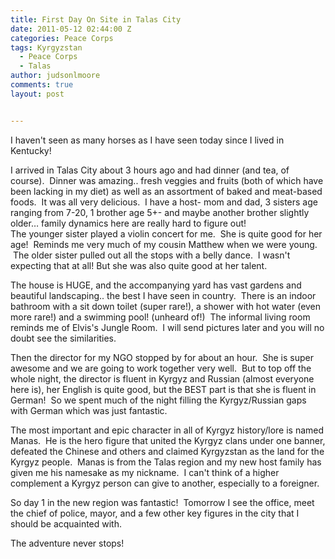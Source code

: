 ```yaml
---
title: First Day On Site in Talas City
date: 2011-05-12 02:44:00 Z
categories: Peace Corps
tags: Kyrgyzstan
  - Peace Corps
  - Talas
author: judsonlmoore
comments: true
layout: post


---
```


I haven't seen as many horses as I have seen today since I lived in Kentucky!

I arrived in Talas City about 3 hours ago and had dinner (and tea, of course).  Dinner was amazing.. fresh veggies and fruits (both of which have been lacking in my diet) as well as an assortment of baked and meat-based foods.  It was all very delicious.  I have a host- mom and dad, 3 sisters age ranging from 7-20, 1 brother age 5+- and maybe another brother slightly older… family dynamics here are really hard to figure out!  
The younger sister played a violin concert for me.  She is quite good for her age!  Reminds me very much of my cousin Matthew when we were young.  The older sister pulled out all the stops with a belly dance.  I wasn't expecting that at all! But she was also quite good at her talent.

The house is HUGE, and the accompanying yard has vast gardens and beautiful landscaping.. the best I have seen in country.  There is an indoor bathroom with a sit down toilet (super rare!), a shower with hot water (even more rare!) and a swimming pool! (unheard of!)  The informal living room reminds me of Elvis's Jungle Room.  I will send pictures later and you will no doubt see the similarities.

Then the director for my NGO stopped by for about an hour.  She is super awesome and we are going to work together very well.  But to top off the whole night, the director is fluent in Kyrgyz and Russian (almost everyone here is), her English is quite good, but the BEST part is that she is fluent in German!  So we spent much of the night filling the Kyrgyz/Russian gaps with German which was just fantastic.

The most important and epic character in all of Kyrgyz history/lore is named Manas.  He is the hero figure that united the Kyrgyz clans under one banner, defeated the Chinese and others and claimed Kyrgyzstan as the land for the Kyrgyz people.  Manas is from the Talas region and my new host family has given me his namesake as my nickname.  I can't think of a higher complement a Kyrgyz person can give to another, especially to a foreigner.

So day 1 in the new region was fantastic!  Tomorrow I see the office, meet the chief of police, mayor, and a few other key figures in the city that I should be acquainted with.

The adventure never stops!
